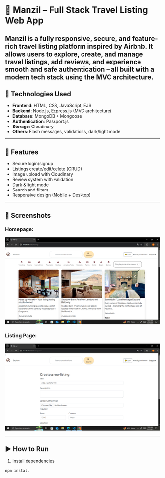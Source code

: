 # 🕌 Manzil – Full Stack Travel Listing Web App

**Manzil** is a fully responsive, secure, and feature-rich travel listing platform inspired by Airbnb. It allows users to explore, create, and manage travel listings, add reviews, and experience smooth and safe authentication – all built with a modern tech stack using the **MVC architecture**.
---

## 🔧 Technologies Used

- **Frontend**: HTML, CSS, JavaScript, EJS
- **Backend**: Node.js, Express.js (MVC architecture)
- **Database**: MongoDB + Mongoose
- **Authentication**: Passport.js
- **Storage**: Cloudinary
- **Others**: Flash messages, validations, dark/light mode

---

## 🚀 Features

- Secure login/signup
- Listings create/edit/delete (CRUD)
- Image upload with Cloudinary
- Review system with validation
- Dark & light mode
- Search and filters
- Responsive design (Mobile + Desktop)

---

## 📸 Screenshots

### Homepage:
![Homepage](https://github.com/yanagujral008/mern-project/blob/main/Screenshot%20(324).png?raw=true)

### Listing Page:
![Listing](https://github.com/yanagujral008/mern-project/blob/main/Screenshot%20(325).png?raw=true)


---

## ▶️ How to Run

1. Install dependencies:

```bash
npm install
